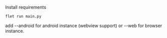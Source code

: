 Install requirements

``flet run main.py``

add --android for android instance (webview support) or --web for browser instance.
